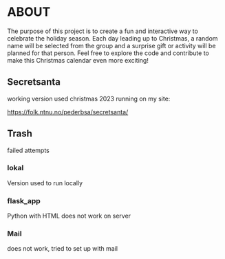 # ABOUT

The purpose of this project is to create a fun and interactive way to celebrate the holiday season. Each day leading up to Christmas, a random name will be selected from the group and a surprise gift or activity will be planned for that person.
Feel free to explore the code and contribute to make this Christmas calendar even more exciting!


## Secretsanta
working version used christmas 2023 running on my site: 

https://folk.ntnu.no/pederbsa/secretsanta/

## Trash
failed attempts
### lokal
Version used to run locally

### flask_app
Python with HTML does not work on server 

### Mail
does not work, tried to set up with mail

